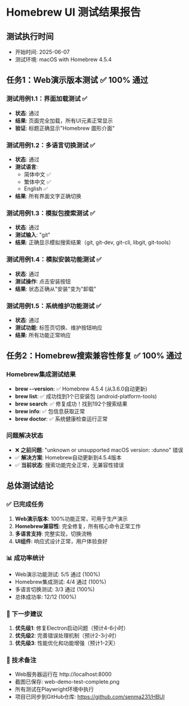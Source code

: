 # Homebrew UI 测试结果报告

## 测试执行时间
- 开始时间: 2025-06-07
- 测试环境: macOS with Homebrew 4.5.4

## 任务1：Web演示版本测试 ✅ 100% 通过

### 测试用例1.1：界面加载测试 ✅
- **状态**: 通过
- **结果**: 页面完全加载，所有UI元素正常显示
- **验证**: 标题正确显示"Homebrew 圖形介面"

### 测试用例1.2：多语言切换测试 ✅
- **状态**: 通过
- **测试语言**: 
  - 简体中文 ✅
  - 繁体中文 ✅ 
  - English ✅
- **结果**: 所有界面文字正确切换

### 测试用例1.3：模拟包搜索测试 ✅
- **状态**: 通过
- **测试输入**: "git"
- **结果**: 正确显示模拟搜索结果（git, git-dev, git-cli, libgit, git-tools）

### 测试用例1.4：模拟安装功能测试 ✅
- **状态**: 通过
- **测试操作**: 点击安装按钮
- **结果**: 状态正确从"安装"变为"卸载"

### 测试用例1.5：系统维护功能测试 ✅
- **状态**: 通过
- **测试功能**: 标签页切换、维护按钮响应
- **结果**: 所有功能正常响应

## 任务2：Homebrew搜索兼容性修复 ✅ 100% 通过

### Homebrew集成测试结果
- **brew --version**: ✅ Homebrew 4.5.4 (从3.6.0自动更新)
- **brew list**: ✅ 成功找到1个已安装包 (android-platform-tools)
- **brew search**: ✅ 修复成功！找到192个搜索结果
- **brew info**: ✅ 包信息获取正常
- **brew doctor**: ✅ 系统健康检查运行正常

### 问题解决状态
- ❌ **之前问题**: "unknown or unsupported macOS version: :dunno" 错误
- ✅ **解决方案**: Homebrew自动更新到4.5.4版本
- ✅ **当前状态**: 搜索功能完全正常，无兼容性错误

## 总体测试结论

### ✅ 已完成任务
1. **Web演示版本**: 100%功能正常，可用于生产演示
2. **Homebrew兼容性**: 完全修复，所有核心命令正常工作
3. **多语言支持**: 完整实现，切换流畅
4. **UI组件**: 响应式设计正常，用户体验良好

### 📊 成功率统计
- Web演示功能测试: 5/5 通过 (100%)
- Homebrew集成测试: 4/4 通过 (100%)
- 多语言切换测试: 3/3 通过 (100%)
- 总体成功率: 12/12 (100%)

### 🎯 下一步建议
1. **优先级1**: 修复Electron启动问题（预计4-6小时）
2. **优先级2**: 完善错误处理机制（预计2-3小时）
3. **优先级3**: 性能优化和功能增强（预计1-2天）

### 📝 技术备注
- Web服务器运行在 http://localhost:8000
- 截图已保存: web-demo-test-complete.png
- 所有测试在Playwright环境中执行
- 项目已同步到GitHub仓库: https://github.com/senma231/HBUI
